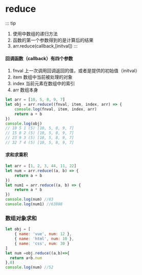 # reduce

::: tip

1. 使用中数组的递归方法
2. 函数的第一个参数得到的是计算后的结果
3. arr.reduce(callback,[initval]) 
:::

#### 回调函数（callback）有四个参数

1. fnval 上一次调用回调返回的值，或者是提供的初始值（initval）
2. item 数组中当前被处理的对象
3. index 当前元素在数组中的索引
4. arr 数组本身

```js
let arr = [10, 5, 8, 9, 7]
let obj = arr.reduce((fnval, item, index, arr) => {
	console.log(fnval, item, index, arr)
	return a + b
})
console.log(obj)
// 10 5 1 (5) [10, 5, 8, 9, 7]
// 15 8 2 (5) [10, 5, 8, 9, 7]
// 23 9 3 (5) [10, 5, 8, 9, 7]
// 32 7 4 (5) [10, 5, 8, 9, 7]
```

#### 求和求乘积

```js
let arr = [1, 2, 3, 44, 11, 22]
let num = arr.reduce((a, b) => {
	return a + b
})
let num1 = arr.reduce((a, b) => {
	return a * b
})
console.log(num) //83
console.log(num1) //63888
```

### 数组对象求和

```js
let obj = [
	{ name: 'vue', num: 12 },
	{ name: 'html', num: 10 },
	{ name: 'css', num: 30 }
]
let num =obj.reduce((a,b)=>{
  return a+b.num
},0)
console.log(num) //52
```
